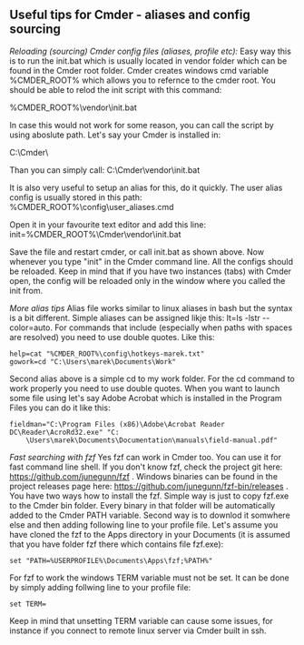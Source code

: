 ## Useful tips for Cmder - aliases and config sourcing ##

*Reloading (sourcing) Cmder config files (aliases, profile etc):*
Easy way this is to run the init.bat which is usually located in vendor folder which can be found in the Cmder root folder. Cmder creates windows cmd variable %CMDER_ROOT% which allows you to refernce to the cmder root. You should be able to relod the init script with this command:

%CMDER_ROOT%\vendor\init.bat

In case this would not work for some reason, you can call the script by using aboslute path. Let's say your Cmder is installed in:

C:\Cmder\

Than you can simply call:
 C:\Cmder\vendor\init.bat

It is also very useful to setup an alias for this, do it quickly. The user alias config is usually stored in this path:
%CMDER_ROOT%\config\user_aliases.cmd

Open it in your favourite text editor and add this line:
init=%CMDER_ROOT%\Cmder\vendor\init.bat

Save the file and restart cmder, or call init.bat as shown above. Now whenever you type "init" in the Cmder command line. All the configs should be reloaded. Keep in mind that if you have two instances (tabs) with Cmder open, the config will be reloaded only in the window where you called the init from.

*More alias tips*
Alias file works similar to linux aliases in bash but the syntax is a bit different. Simple aliases can be assigned likje this: lt=ls -lstr --color=auto. For commands that include (especially when paths with spaces are resolved) you need to use double quotes. Like this:

```
help=cat "%CMDER_ROOT%\config\hotkeys-marek.txt"
gowork=cd "C:\Users\marek\Documents\Work"
```

Second alias above is a simple cd to my work folder. For the cd command to work properly you need to use double quotes. When you want to launch some file using let's say Adobe Acrobat which is installed in the Program Files you can do it like this:
```
fieldman="C:\Program Files (x86)\Adobe\Acrobat Reader DC\Reader\AcroRd32.exe" "C:
    \Users\marek\Documents\Documentation\manuals\field-manual.pdf"
```
*Fast searching with fzf*
Yes fzf can work in Cmder too. You can use it for fast command line shell. If you don't know fzf, check the project git here: https://github.com/junegunn/fzf . Windows binaries can be found in the project releases page here: https://github.com/junegunn/fzf-bin/releases . You have two ways how to install the fzf. Simple way is just to copy fzf.exe to the Cmder bin folder. Every binary in that folder will be automatically added to the Cmder PATH variable. Second way is to downlod it somwhere else and then adding following line to your profile file. Let's assume you have cloned the fzf to the Apps directory in your Documents (it is assumed that you have folder fzf there which contains file fzf.exe):
```
set "PATH=%USERPROFILE%\Documents\Apps\fzf;%PATH%"
```

For fzf to work the windows TERM variable must not be set. It can be done by simply adding follwing line to your profile file:
```
set TERM=
```
Keep in mind that unsetting TERM variable can cause some issues, for instance if you connect to remote linux server via Cmder built in ssh. 

